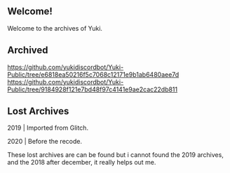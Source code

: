 ## Welcome!
Welcome to the archives of Yuki.

## Archived
https://github.com/yukidiscordbot/Yuki-Public/tree/e6818ea50216f5c7068c12171e9b1ab6480aee7d
https://github.com/yukidiscordbot/Yuki-Public/tree/9184928f121e7bd48f97c4141e9ae2cac22db811

## Lost Archives
2019 | Imported from Glitch.

2020 | Before the recode.

These lost archives are can be found but i cannot found the 2019 archives, and the 2018 after december, it really helps out me.
